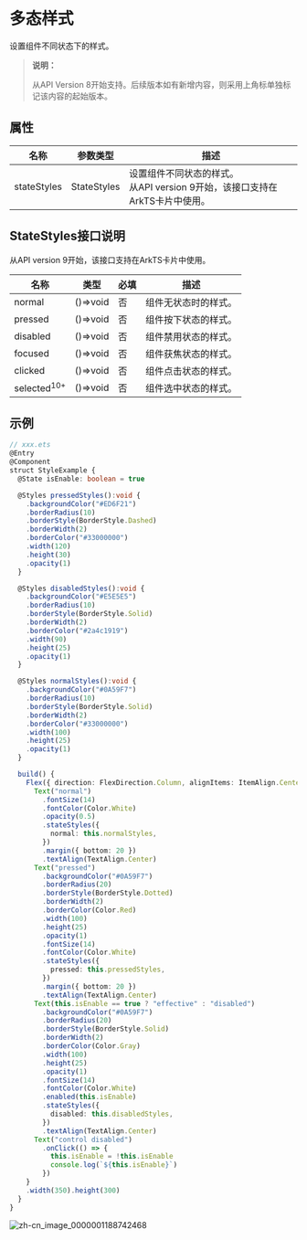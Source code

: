 # 多态样式

设置组件不同状态下的样式。

>  **说明：**
>
>  从API Version 8开始支持。后续版本如有新增内容，则采用上角标单独标记该内容的起始版本。


## 属性

| 名称 | 参数类型 | 描述 |
| -------- | -------- | -------- |
| stateStyles | StateStyles | 设置组件不同状态的样式。<br/>从API version 9开始，该接口支持在ArkTS卡片中使用。 |

## StateStyles接口说明

从API version 9开始，该接口支持在ArkTS卡片中使用。

| 名称 | 类型 | 必填 | 描述 |
| -------- | -------- | -------- | -------- |
| normal | ()=&gt;void | 否 | 组件无状态时的样式。 |
| pressed | ()=&gt;void | 否 | 组件按下状态的样式。 |
| disabled | ()=&gt;void | 否 | 组件禁用状态的样式。 |
| focused | ()=&gt;void | 否 | 组件获焦状态的样式。 |
| clicked | ()=&gt;void | 否 | 组件点击状态的样式。 |
| selected<sup>10+</sup> | ()=&gt;void | 否 | 组件选中状态的样式。 |


## 示例

```ts
// xxx.ets
@Entry
@Component
struct StyleExample {
  @State isEnable: boolean = true

  @Styles pressedStyles():void {
    .backgroundColor("#ED6F21")
    .borderRadius(10)
    .borderStyle(BorderStyle.Dashed)
    .borderWidth(2)
    .borderColor("#33000000")
    .width(120)
    .height(30)
    .opacity(1)
  }

  @Styles disabledStyles():void {
    .backgroundColor("#E5E5E5")
    .borderRadius(10)
    .borderStyle(BorderStyle.Solid)
    .borderWidth(2)
    .borderColor("#2a4c1919")
    .width(90)
    .height(25)
    .opacity(1)
  }

  @Styles normalStyles():void {
    .backgroundColor("#0A59F7")
    .borderRadius(10)
    .borderStyle(BorderStyle.Solid)
    .borderWidth(2)
    .borderColor("#33000000")
    .width(100)
    .height(25)
    .opacity(1)
  }

  build() {
    Flex({ direction: FlexDirection.Column, alignItems: ItemAlign.Center }) {
      Text("normal")
        .fontSize(14)
        .fontColor(Color.White)
        .opacity(0.5)
        .stateStyles({
          normal: this.normalStyles,
        })
        .margin({ bottom: 20 })
        .textAlign(TextAlign.Center)
      Text("pressed")
        .backgroundColor("#0A59F7")
        .borderRadius(20)
        .borderStyle(BorderStyle.Dotted)
        .borderWidth(2)
        .borderColor(Color.Red)
        .width(100)
        .height(25)
        .opacity(1)
        .fontSize(14)
        .fontColor(Color.White)
        .stateStyles({
          pressed: this.pressedStyles,
        })
        .margin({ bottom: 20 })
        .textAlign(TextAlign.Center)
      Text(this.isEnable == true ? "effective" : "disabled")
        .backgroundColor("#0A59F7")
        .borderRadius(20)
        .borderStyle(BorderStyle.Solid)
        .borderWidth(2)
        .borderColor(Color.Gray)
        .width(100)
        .height(25)
        .opacity(1)
        .fontSize(14)
        .fontColor(Color.White)
        .enabled(this.isEnable)
        .stateStyles({
          disabled: this.disabledStyles,
        })
        .textAlign(TextAlign.Center)
      Text("control disabled")
        .onClick(() => {
          this.isEnable = !this.isEnable
          console.log(`${this.isEnable}`)
        })
    }
    .width(350).height(300)
  }
}
```

![zh-cn_image_0000001188742468](figures/zh-cn_image_0000001188742468.gif)
